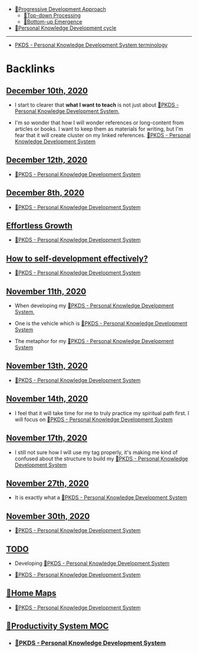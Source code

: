 - [🌱Progressive Development Approach](<🌱Progressive Development Approach.md>)
    - [🌲Top-down Processing](<🌲Top-down Processing.md>)
    - [🌲Bottom-up Emergence](<🌲Bottom-up Emergence.md>)
- [🌱Personal Knowledge Development cycle](<🌱Personal Knowledge Development cycle.md>)
- ---
- [PKDS - Personal Knowledge Development System terminology](<PKDS - Personal Knowledge Development System terminology.md>)

# Backlinks
## [December 10th, 2020](<December 10th, 2020.md>)
- I start to clearer that __what I want to teach__ is not just about [🌱PKDS - Personal Knowledge Development System](<🌱PKDS - Personal Knowledge Development System.md>),

- I'm so wonder that how I will wonder references or long-content from articles or books. I want to keep them as materials for writing, but I'm fear that it will create cluster on my linked references. [🌱PKDS - Personal Knowledge Development System](<🌱PKDS - Personal Knowledge Development System.md>)

## [December 12th, 2020](<December 12th, 2020.md>)
- [🌱PKDS - Personal Knowledge Development System](<🌱PKDS - Personal Knowledge Development System.md>)

## [December 8th, 2020](<December 8th, 2020.md>)
- [🌱PKDS - Personal Knowledge Development System](<🌱PKDS - Personal Knowledge Development System.md>)

## [Effortless Growth](<Effortless Growth.md>)
- [🌱PKDS - Personal Knowledge Development System](<🌱PKDS - Personal Knowledge Development System.md>)

## [How to self-development effectively?](<How to self-development effectively?.md>)
- [🌱PKDS - Personal Knowledge Development System](<🌱PKDS - Personal Knowledge Development System.md>)

## [November 11th, 2020](<November 11th, 2020.md>)
- When developing my [🌱PKDS - Personal Knowledge Development System](<🌱PKDS - Personal Knowledge Development System.md>),

- One is the vehicle which is [🌱PKDS - Personal Knowledge Development System](<🌱PKDS - Personal Knowledge Development System.md>)

- The metaphor for my [🌱PKDS - Personal Knowledge Development System](<🌱PKDS - Personal Knowledge Development System.md>)

## [November 13th, 2020](<November 13th, 2020.md>)
- [🌱PKDS - Personal Knowledge Development System](<🌱PKDS - Personal Knowledge Development System.md>)

## [November 14th, 2020](<November 14th, 2020.md>)
- I feel that it will take time for me to truly practice my spiritual path first. I will focus on [🌱PKDS - Personal Knowledge Development System](<🌱PKDS - Personal Knowledge Development System.md>)

## [November 17th, 2020](<November 17th, 2020.md>)
- I still not sure how I will use my tag properly, it's making me kind of confused about the structure to build my [🌱PKDS - Personal Knowledge Development System](<🌱PKDS - Personal Knowledge Development System.md>)

## [November 27th, 2020](<November 27th, 2020.md>)
- It is exactly what a [🌱PKDS - Personal Knowledge Development System](<🌱PKDS - Personal Knowledge Development System.md>)

## [November 30th, 2020](<November 30th, 2020.md>)
- [🌱PKDS - Personal Knowledge Development System](<🌱PKDS - Personal Knowledge Development System.md>)

## [TODO](<TODO.md>)
- Developing [🌱PKDS - Personal Knowledge Development System](<🌱PKDS - Personal Knowledge Development System.md>)

- [🌱PKDS - Personal Knowledge Development System](<🌱PKDS - Personal Knowledge Development System.md>)

## [🏡Home Maps](<🏡Home Maps.md>)
- [🌱PKDS - Personal Knowledge Development System](<🌱PKDS - Personal Knowledge Development System.md>)

## [🧭Productivity System MOC ](<🧭Productivity System MOC .md>)
- ### [🌱PKDS - Personal Knowledge Development System](<🌱PKDS - Personal Knowledge Development System.md>)

